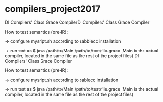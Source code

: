 # compilers_project2017
DI Compilers' Class Grace CompilerDI Compilers' Class Grace Compiler

How to test semantics (pre-IR):

-> configure mysript.sh according to sabblecc installation

-> run test as $ java /path/to/Main /path/to/test/file.grace (Main is the actual compiler, located in the same file as the rest of the project files)
DI Compilers' Class Grace Compiler

How to test semantics (pre-IR):

-> configure mysript.sh according to sablecc installation

-> run test as $ java /path/to/Main /path/to/test/file.grace (Main is the actual compiler, located in the same file as the rest of the project files)
